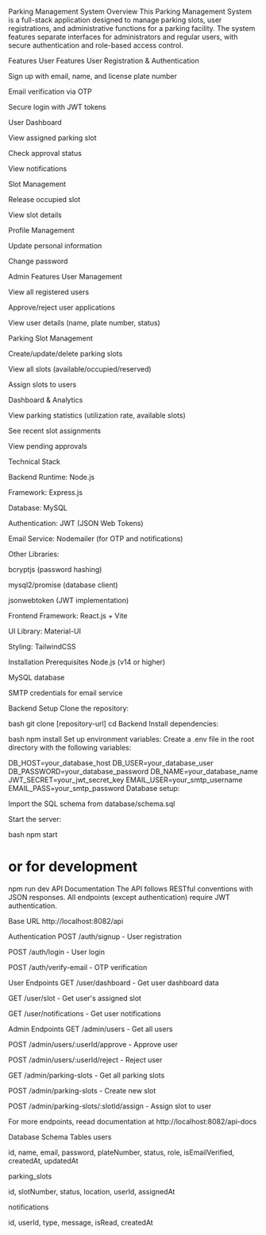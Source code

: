 Parking Management System
Overview
This Parking Management System is a full-stack application designed to manage parking slots, user registrations, and administrative functions for a parking facility. The system features separate interfaces for administrators and regular users, with secure authentication and role-based access control.

Features
User Features
User Registration & Authentication

Sign up with email, name, and license plate number

Email verification via OTP

Secure login with JWT tokens

User Dashboard

View assigned parking slot

Check approval status

View notifications

Slot Management

Release occupied slot

View slot details

Profile Management

Update personal information

Change password

Admin Features
User Management

View all registered users

Approve/reject user applications

View user details (name, plate number, status)

Parking Slot Management

Create/update/delete parking slots

View all slots (available/occupied/reserved)

Assign slots to users

Dashboard & Analytics

View parking statistics (utilization rate, available slots)

See recent slot assignments

View pending approvals

Technical Stack

Backend
Runtime: Node.js

Framework: Express.js

Database: MySQL

Authentication: JWT (JSON Web Tokens)

Email Service: Nodemailer (for OTP and notifications)

Other Libraries:

bcryptjs (password hashing)

mysql2/promise (database client)

jsonwebtoken (JWT implementation)

Frontend 
Framework: React.js + Vite

UI Library: Material-UI 

Styling: TailwindCSS

Installation
Prerequisites
Node.js (v14 or higher)

MySQL database

SMTP credentials for email service

Backend Setup
Clone the repository:

bash
git clone [repository-url]
cd Backend
Install dependencies:

bash
npm install
Set up environment variables:
Create a .env file in the root directory with the following variables:

DB_HOST=your_database_host
DB_USER=your_database_user
DB_PASSWORD=your_database_password
DB_NAME=your_database_name
JWT_SECRET=your_jwt_secret_key
EMAIL_USER=your_smtp_username
EMAIL_PASS=your_smtp_password
Database setup:

Import the SQL schema from database/schema.sql


Start the server:

bash
npm start
# or for development
npm run dev
API Documentation
The API follows RESTful conventions with JSON responses. All endpoints (except authentication) require JWT authentication.

Base URL
http://localhost:8082/api

Authentication
POST /auth/signup - User registration

POST /auth/login - User login

POST /auth/verify-email - OTP verification

User Endpoints
GET /user/dashboard - Get user dashboard data

GET /user/slot - Get user's assigned slot

GET /user/notifications - Get user notifications

Admin Endpoints
GET /admin/users - Get all users

POST /admin/users/:userId/approve - Approve user

POST /admin/users/:userId/reject - Reject user

GET /admin/parking-slots - Get all parking slots

POST /admin/parking-slots - Create new slot

POST /admin/parking-slots/:slotId/assign - Assign slot to user

For more endpoints, reead documentation at http://localhost:8082/api-docs

Database Schema
Tables
users

id, name, email, password, plateNumber, status, role, isEmailVerified, createdAt, updatedAt

parking_slots

id, slotNumber, status, location, userId, assignedAt

notifications

id, userId, type, message, isRead, createdAt
